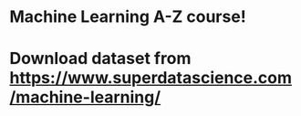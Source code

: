 # Machine Learning A-Z course!
# Download dataset from https://www.superdatascience.com/machine-learning/